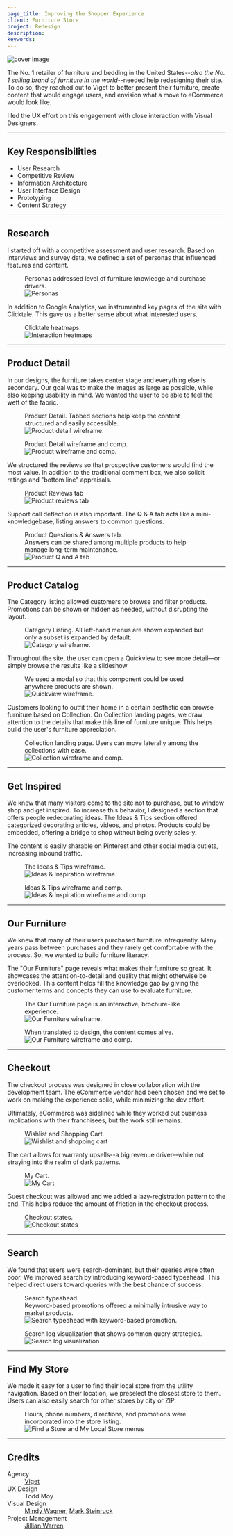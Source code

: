 ```yaml
---
page_title: Improving the Shopper Experience
client: Furniture Store
project: Redesign
description:
keywords:
---
```


<div class="case-story__hero">
  <img src="/assets/placeholder-hero.svg" data-src="assets/hero.png" alt="cover image" />
</div>

The No. 1 retailer of furniture and bedding in the United States--_also the No. 1 selling brand of furniture in the world_--needed help redesigning their site. To do so, they reached out to Viget to better present their furniture, create content that would engage users, and envision what a move to eCommerce would look like.

I led the UX effort on this engagement with close interaction with Visual Designers.

---

## Key Responsibilities

<div class="main-content__2-col">
  <ul>
    <li>User Research</li>
    <li>Competitive Review</li>
    <li>Information Architecture</li>
    <li>User Interface Design</li>
    <li>Prototyping</li>
    <li>Content Strategy</li>
  </ul>
</div>

---

## Research

I started off with a competitive assessment and user research. Based on interviews and survey data, we defined a set of personas that influenced  features and content.

<figure>
  <figcaption>Personas addressed level of furniture knowledge and purchase drivers.</figcaption>
  <img src="/assets/placeholder-800.svg" data-src="assets/personas.png" alt="Personas" />
</figure>

In addition to Google Analytics, we instrumented key pages of the site with Clicktale. This gave us a better sense about what interested users.

<figure>
  <figcaption>Clicktale heatmaps.</figcaption>
  <img src="/assets/placeholder-800.svg" data-src="assets/clicktale.png" alt="Interaction heatmaps" />
</figure>

---

## Product Detail

In our designs, the furniture takes center stage and everything else is secondary. Our goal was to make the images as large as possible, while also keeping usability in mind. We wanted the user to be able to feel the weft of the fabric.

<figure>
  <figcaption>Product Detail. Tabbed sections help keep the content structured and easily accessible.</figcaption>
  <img src="/assets/placeholder-800.svg" data-src="assets/product-detail.png" alt="Product detail wireframe." />
</figure>

<figure>
  <figcaption>Product Detail wireframe and comp.</figcaption>
  <img src="/assets/placeholder-800.svg" data-src="assets/product-wireframe-comp.png" alt="Product wireframe and comp." />
</figure>

We structured the reviews so that prospective customers would find the most value. In addition to the traditional comment box, we also solicit ratings and "bottom line" appraisals.

<figure>
  <figcaption>Product Reviews tab</figcaption>
  <img src="/assets/placeholder-800.svg" data-src="assets/product-detail-reviews.png" alt="Product reviews tab" />
</figure>

Support call deflection is also important. The Q &amp; A tab acts like a mini-knowledgebase, listing answers to common questions.

<figure>
  <figcaption>Product Questions &amp; Answers tab. <br />Answers can be shared among multiple products to help manage long-term maintenance.</figcaption>
  <img src="/assets/placeholder-800.svg" data-src="assets/product-detail-qa.png" alt="Product Q and A tab" />
</figure>

---

## Product Catalog

The Category listing allowed customers to browse and filter products. Promotions can be shown or hidden as needed, without disrupting the layout.

<figure>
  <figcaption>Category Listing. All left-hand menus are shown expanded but only a subset is expanded by default.</figcaption>
  <img src="/assets/placeholder-800.svg" data-src="assets/category.png" alt="Category wireframe." />
</figure>

Throughout the site, the user can open a Quickview to see more detail&mdash;or simply browse the results like a slideshow

<figure>
  <figcaption>We used a modal so that this component could be used anywhere products are shown.</figcaption>
  <img src="/assets/placeholder-800.svg" data-src="assets/quickview.png" alt="Quickview wireframe." />
</figure>

Customers looking to outfit their home in a certain aesthetic can browse furniture based on Collection. On Collection landing pages, we draw attention to the details that make this line of furniture unique. This helps build the user's furniture appreciation.

<figure>
  <figcaption>Collection landing page. Users can move laterally among the collections with ease.</figcaption>
  <img src="/assets/placeholder-800.svg" data-src="assets/collection-wireframe-comp.png" alt="Collection wireframe and comp." />
</figure>

---

## Get Inspired

We knew that many visitors come to the site not to purchase, but to window shop and get inspired. To increase this behavior, I designed a section that offers people redecorating ideas. The Ideas & Tips section offered categorized decorating articles, videos, and photos. Products could be embedded, offering a bridge to shop without being overly sales-y.

The content is easily sharable on Pinterest and other social media outlets, increasing inbound traffic.

<figure>
  <figcaption>The Ideas &amp; Tips wireframe.</figcaption>
  <img src="/assets/placeholder-800.svg" data-src="assets/ideas-inspiration.png" alt="Ideas &amp; Inspiration wireframe." />
</figure>

<figure>
  <figcaption>Ideas &amp; Tips wireframe and comp.</figcaption>
  <img src="/assets/placeholder-800.svg" data-src="assets/ideas-inspiration-wireframe-comp.png" alt="Ideas &amp; Inspiration wireframe and comp." />
</figure>

---

## Our Furniture

We knew that many of their users purchased furniture infrequently. Many years pass between purchases and they rarely get comfortable with the process. So, we wanted to build furniture literacy.

The "Our Furniture" page reveals what makes their furniture so great. It showcases the attention-to-detail and quality that might otherwise be overlooked. This content helps fill the knowledge gap by giving the customer terms and concepts they can use to evaluate furniture.

<figure>
  <figcaption>The Our Furniture page is an interactive, brochure-like experience.</figcaption>
  <img src="/assets/placeholder-800.svg" data-src="assets/our-furniture.png" alt="Our Furniture wireframe." />
</figure>

<figure>
  <figcaption>When translated to design, the content comes alive.</figcaption>
  <img src="/assets/placeholder-800.svg" data-src="assets/our-furniture-composite.png" alt="Our Furniture wireframe and comp." />
</figure>

---

## Checkout

The checkout process was designed in close collaboration with the development team. The eCommerce vendor had been chosen and we set to work on making the experience solid, while minimizing the dev effort.

Ultimately, eCommerce was sidelined while they worked out business implications with their franchisees, but the work still remains.

<figure>
  <figcaption>Wishlist and Shopping Cart.</figcaption>
  <img src="/assets/placeholder-800.svg" data-src="assets/menu-wishlist-cart.png" alt="Wishlist and shopping cart" />
</figure>

The cart allows for warranty upsells--a big revenue driver--while not straying into the realm of dark patterns.

<figure>
  <figcaption>My Cart.</figcaption>
  <img src="/assets/placeholder-800.svg" data-src="assets/my-cart.png" alt="My Cart" />
</figure>

Guest checkout was allowed and we added a lazy-registration pattern to the end. This helps reduce the amount of friction in the checkout process.

<figure class="full-bleed">
  <figcaption>Checkout states.</figcaption>
  <img src="/assets/placeholder-800.svg" data-src="assets/checkout-states.png" alt="Checkout states" />
</figure>

---

## Search

We found that users were search-dominant, but their queries were often poor. We improved search by introducing keyword-based typeahead. This helped direct users toward queries with the best chance of success.

<figure>
  <figcaption>Search typeahead. <br />Keyword-based promotions offered a minimally intrusive way to market products.</figcaption>
  <img src="/assets/placeholder-800.svg" data-src="assets/menu-search.png" alt="Search typeahead with keyword-based promotion." />
</figure>

<figure>
  <figcaption>Search log visualization that shows common query strategies.</figcaption>
  <img src="/assets/placeholder-800.svg" data-src="assets/search-diagram.png" alt="Search log visualization" />
</figure>

---

## Find My Store

We made it easy for a user to find their local store from the utility navigation. Based on their location, we preselect the closest store to them. Users can also easily search for other stores by city or ZIP.

<figure>
  <figcaption>Hours, phone numbers, directions, and promotions were incorporated into the store listing.</figcaption>
  <img src="/assets/placeholder-800.svg" data-src="assets/menu-find-a-store.png" alt="Find a Store and My Local Store menus" />
</figure>

---

## Credits

<dl>
  <dt>Agency</dt> <dd><a href="//viget.com">Viget</a></dd>
  <dt>UX Design</dt> <dd>Todd Moy</dd>
  <dt>Visual Design</dt> <dd><a href="//mindywagner.net">Mindy Wagner</a>, <a href="//marksteinruck.com">Mark Steinruck</a></dd>
  <dt>Project Management</dt> <dd><a href="//www.jillianwarren.com/">Jillian Warren</a></dd>
</dl>
